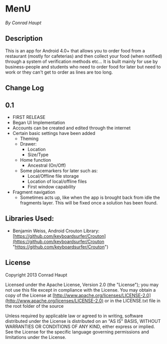 # MenU #
*By Conrad Haupt*

## Description ##
This is an app for Android 4.0+ that allows you to order food from a restaurant (mostly for cafeterias) and then collect your food (when notified) through a system of verification methods etc... It is built mainly for use by business-people and students who need to order food for later but need to work or they can't get to order as lines are too long.

## Change Log ##

## 0.1 ##
- FIRST RELEASE
- Began UI Implementation
- Accounts can be created and edited through the internet
- Certain basic settings have been added
	- Theming
	- Drawer:
		- Location
		- Size/Type
	- Home function
		- Ancestral (On/Off)
	- Some placemarkers for later such as:
		- Local/Offline file storage
		- Location of local/offline files
		- First window capability
- Fragment navigation
	- Sometimes acts up, like when the app is brought back from idle the fragments layer. This will be fixed once a solution has been found.

## Libraries Used: ##

- Benjamin Weiss, Android Crouton Library: [https://github.com/keyboardsurfer/Crouton](https://github.com/keyboardsurfer/Crouton "https://github.com/keyboardsurfer/Crouton")

## License ##
Copyright 2013 Conrad Haupt

   Licensed under the Apache License, Version 2.0 (the "License");
   you may not use this file except in compliance with the License.
   You may obtain a copy of the License at [http://www.apache.org/licenses/LICENSE-2.0](http://www.apache.org/licenses/LICENSE-2.0) or in the LICENSE.txt file in the root folder of the source

   Unless required by applicable law or agreed to in writing, software
   distributed under the License is distributed on an "AS IS" BASIS,
   WITHOUT WARRANTIES OR CONDITIONS OF ANY KIND, either express or implied.
   See the License for the specific language governing permissions and
   limitations under the License.